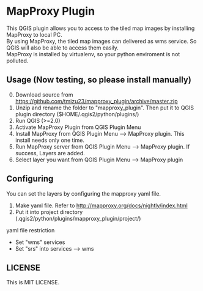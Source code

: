 MapProxy Plugin
======================
This QGIS plugin allows you to access to the tiled map images by installing MapProxy to local PC.   
By using MapProxy, the tiled map images can delivered as wms service. So QGIS will also be able to access them easily.   
MapProxy is installed by virtualenv, so your python enviroment is not polluted.  


Usage (Now testing, so please install manually)
------
0. Download source from https://github.com/tmizu23/mapproxy_plugin/archive/master.zip
1. Unzip and rename the folder to "mapproxy_plugin". Then put it to QGIS plugin directory ($HOME/.qgis2/python/plugins/) 
2. Run QGIS (>=2.0)
3. Activate MapProxy Plugin from QGIS Plugin Menu
4. Install MapProxy from QGIS Plugin Menu --> MapProxy plugin. This install needs only one time.
5. Run MapProxy server from QGIS Plugin Menu --> MapProxy plugin. If success, Layers are added.
6. Select layer you want from QGIS Plugin Menu --> MapProxy plugin


Configuring
------
You can set the layers by configuring the mapproxy yaml file.  

1. Make yaml file. Refer to http://mapproxy.org/docs/nightly/index.html
2. Put it into project directory (.qgis2/python/plugins/mapproxy_plugin/project/) 

yaml file restriction  
- Set "wms" services
- Set "srs" into services --> wms


LICENSE
----------
This is MIT LICENSE.
